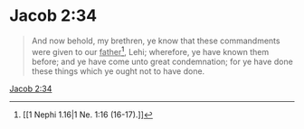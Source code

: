 # Jacob 2:34

> And now behold, my brethren, ye know that these commandments were given to our <u>father</u>[^a], Lehi; wherefore, ye have known them before; and ye have come unto great condemnation; for ye have done these things which ye ought not to have done.

[Jacob 2:34](https://www.churchofjesuschrist.org/study/scriptures/bofm/jacob/2?lang=eng&id=p34#p34)


[^a]: [[1 Nephi 1.16|1 Ne. 1:16 (16-17).]]
